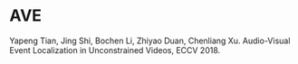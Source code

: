 # AVE

Yapeng Tian, Jing Shi, Bochen Li, Zhiyao Duan, Chenliang Xu. Audio-Visual Event Localization in Unconstrained Videos, ECCV 2018.
